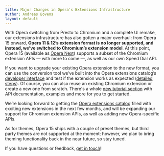 ```yaml
---
title: Major Changes in Opera’s Extensions Infrastructure
author: Andreas Bovens
layout: default
---
```


With Opera switching from Presto to Chromium and a complete UI remake, our extensions infrastructure has also gotten a major overhaul: from Opera 15 onward, <strong>Opera 11 &amp; 12’s extension format is no longer supported, and instead, we’ve switched to Chromium’s extension model</strong>. At this point, Opera 15 (available as <a href="http://www.opera.com/next/">Opera Next</a>) supports a subset of the Chromium extension APIs — with more to come —, as well as our own Speed Dial API.

If you want to upgrade your existing Opera extension to the new format, you can use the conversion tool we’ve built into the Opera extensions catalog’s <a href="https://addons.opera.com/developer/">developer interface</a> and test if the extension works as expected (<a href="http://dev.opera.com/extension-docs/tut_conversion.html">detailed steps</a>). Of course, you can also reuse an existing Chromium extension or create a new one from scratch. There's a whole <a href="http://dev.opera.com/extension-docs/">new tutorial section</a> with API documentation, examples and more for you to get started.

We’re looking forward to getting the <a href="https://addons.opera.com/extensions/">Opera extensions catalog</a> filled with exciting new extensions in the next few months, and will be expanding our support for Chromium extension APIs, as well as adding new Opera-specific APIs.

As for themes, Opera 15 ships with a couple of preset themes, but third party themes are not supported at the moment; however, we plan to bring theming functionality back in the near future, so stay tuned.

If you have questions or feedback, <a href="http://dev.opera.com/extension-docs/contact.html">get in touch</a>!